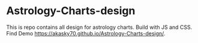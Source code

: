 # Astrology-Charts-design
This is repo contains all design for astrology charts. Build with JS and CSS.
Find Demo https://akasky70.github.io/Astrology-Charts-design/.
